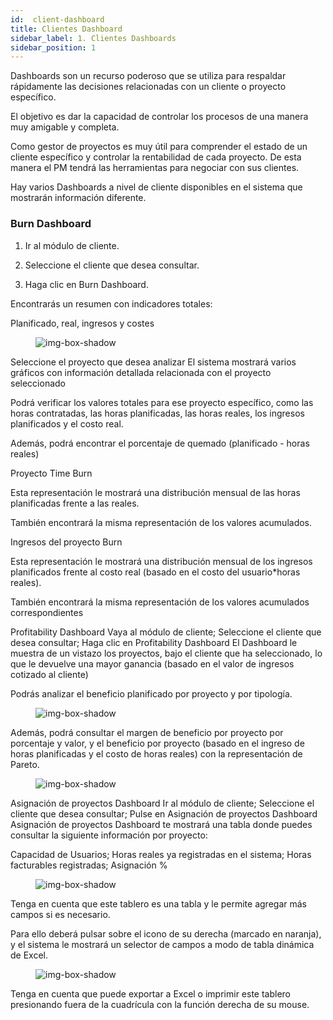 ```yaml
---
id:  client-dashboard
title: Clientes Dashboard
sidebar_label: 1. Clientes Dashboards
sidebar_position: 1
---
```


Dashboards son un recurso poderoso que se utiliza para respaldar rápidamente las decisiones relacionadas con un cliente o proyecto específico.

El objetivo es dar la capacidad de controlar los procesos de una manera muy amigable y completa.

Como gestor de proyectos es muy útil para comprender el estado de un cliente específico y controlar la rentabilidad de cada proyecto. De esta manera el PM tendrá las herramientas para negociar con sus clientes.

Hay varios Dashboards a nivel de cliente disponibles en el sistema que mostrarán información diferente.


### Burn Dashboard

1. Ir al módulo de cliente.

2. Seleccione el cliente que desea consultar.

3. Haga clic en Burn Dashboard.

Encontrarás un resumen con indicadores totales:

Planificado, real, ingresos y costes


<figure>

![img-box-shadow](/img/university/dashboards/client-dashboard/university-client-dashboard-1.png)
<figcaption></figcaption>
</figure>

Seleccione el proyecto que desea analizar
El sistema mostrará varios gráficos con información detallada relacionada con el proyecto seleccionado

Podrá verificar los valores totales para ese proyecto específico, como las horas contratadas, las horas planificadas, las horas reales, los ingresos planificados y el costo real.

Además, podrá encontrar el porcentaje de quemado (planificado - horas reales)

Proyecto Time Burn

Esta representación le mostrará una distribución mensual de las horas planificadas frente a las reales.

También encontrará la misma representación de los valores acumulados.

Ingresos del proyecto Burn

Esta representación le mostrará una distribución mensual de los ingresos planificados frente al costo real (basado en el costo del usuario*horas reales).

También encontrará la misma representación de los valores acumulados correspondientes
 

Profitability Dashboard
Vaya al módulo de cliente;
Seleccione el cliente que desea consultar;
Haga clic en Profitability Dashboard 
El Dashboard le muestra de un vistazo los proyectos, bajo el cliente que ha seleccionado, lo que le devuelve una mayor ganancia (basado en el valor de ingresos cotizado al cliente)

Podrás analizar el beneficio planificado por proyecto y por tipología.
<figure>

![img-box-shadow](/img/university/dashboards/client-dashboard/university-client-dashboard-2.png)
<figcaption></figcaption>
</figure>

Además, podrá consultar el margen de beneficio por proyecto por porcentaje y valor, y el beneficio por proyecto (basado en el ingreso de horas planificadas y el costo de horas reales) con la representación de Pareto.

<figure>

![img-box-shadow](/img/university/dashboards/client-dashboard/university-client-dashboard-3.png)
<figcaption></figcaption>
</figure>

 

Asignación de proyectos Dashboard
Ir al módulo de cliente;
Seleccione el cliente que desea consultar;
Pulse en Asignación de proyectos Dashboard 
Asignación de proyectos Dashboard te mostrará una tabla donde puedes consultar la siguiente información por proyecto:

Capacidad de Usuarios;
Horas reales ya registradas en el sistema;
Horas facturables registradas;
Asignación % 

<figure>

![img-box-shadow](/img/university/dashboards/client-dashboard/university-client-dashboard-4.png)
<figcaption></figcaption>
</figure>

Tenga en cuenta que este tablero es una tabla y le permite agregar más campos si es necesario.

Para ello deberá pulsar sobre el icono de su derecha (marcado en naranja), y el sistema le mostrará un selector de campos a modo de tabla dinámica de Excel.

<figure>

![img-box-shadow](/img/university/dashboards/client-dashboard/university-client-dashboard-5.png)
<figcaption></figcaption>
</figure>

Tenga en cuenta que puede exportar a Excel o imprimir este tablero presionando fuera de la cuadrícula con la función derecha de su mouse.
